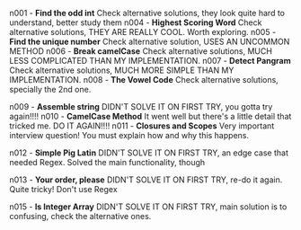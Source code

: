 n001 - **Find the odd int** Check alternative solutions, they look quite hard to understand, better study them
n004 - **Highest Scoring Word** Check alternative solutions, THEY ARE REALLY COOL. Worth exploring.
n005 - **Find the unique number** Check alternative solution, USES AN UNCOMMON METHOD
n006 - **Break camelCase** Check alternative solutions, MUCH LESS COMPLICATED THAN MY IMPLEMENTATION.
n007 - **Detect Pangram** Check alternative solutions, MUCH MORE SIMPLE THAN MY IMPLEMENTATION.
n008 - **The Vowel Code** Check alternative solutions, specially the 2nd one.

n009 - **Assemble string** DIDN'T SOLVE IT ON FIRST TRY, you gotta try again!!!!
n010 - **CamelCase Method** It went well but there's a little detail that tricked me. DO IT AGAIN!!!!
n011 - **Closures and Scopes** Very important interview question! You must explain how and why this happens.

n012 - **Simple Pig Latin** DIDN'T SOLVE IT ON FIRST TRY, an edge case that needed Regex. Solved the main functionality, though

n013 - **Your order, please** DIDN'T SOLVE IT ON FIRST TRY, re-do it again. Quite tricky! Don't use Regex

n015 - **Is Integer Array** DIDN'T SOLVE IT ON FIRST TRY, main solution is to confusing, check the alternative ones.
